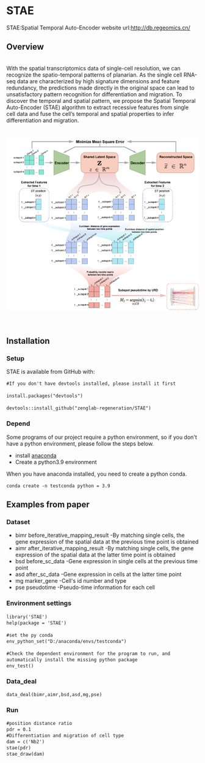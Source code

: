 # STAE
STAE:Spatial Temporal Auto-Encoder
website url:http://db.regeomics.cn/

## Overview
&nbsp;  
With the spatial transcriptomics data of single-cell resolution, we can recognize the spatio-temporal patterns of planarian. As the single cell RNA-seq data are characterized by high signature dimensions and feature redundancy, the predictions made directly in the original space can lead to unsatisfactory pattern recognition for differentiation and migration. To discover the temporal and spatial pattern, we propose the Spatial Temporal Auto-Encoder (STAE) algorithm to extract recessive features from single cell data and fuse the cell’s temporal and spatial properties to infer differentiation and migration.  
&nbsp;  
&nbsp;  
![STAE](image/STAE.png)
&nbsp;  
&nbsp;  
## Installation
### Setup
STAE is available from GitHub with:

```
#If you don't have devtools installed, please install it first

install.packages("devtools")

devtools::install_github("zenglab-regeneration/STAE")

```

### Depend

Some programs of our project require a python environment, so if you don't have a python environment, please follow the steps below.  
* install [anaconda](https://www.anaconda.com/ "anaconda")
* Create a python3.9 environment  

When you have anaconda installed, you need to create a python conda.
```
conda create -n testconda python = 3.9
```

## Examples from paper
### Dataset 
- bimr before_iterative_mapping_result   -By matching single cells, the gene expression of the spatial data at the previous time point is obtained
- aimr after_iterative_mapping_result    -By matching single cells, the gene expression of the spatial data at the latter time point is obtained
- bsd before_sc_data                     -Gene expression in single cells at the previous time point
- asd after_sc_data                      -Gene expression in cells at the latter time point
- mg marker_gene                         -Cell's id number and type
- pse pseudotime                         -Pseudo-time information for each cell

### Environment settings


```
library('STAE')
help(package = 'STAE')

#set the py conda
env_python_set("D:/anaconda/envs/testconda")

#Check the dependent environment for the program to run, and automatically install the missing python package
env_test()
```
### Data_deal
```
data_deal(bimr,aimr,bsd,asd,mg,pse)  
```
### Run
```
#position distance ratio
pdr = 0.1  
#Differentiation and migration of cell type
dam = c('Nb2') 
stae(pdr)  
stae_draw(dam)
```


